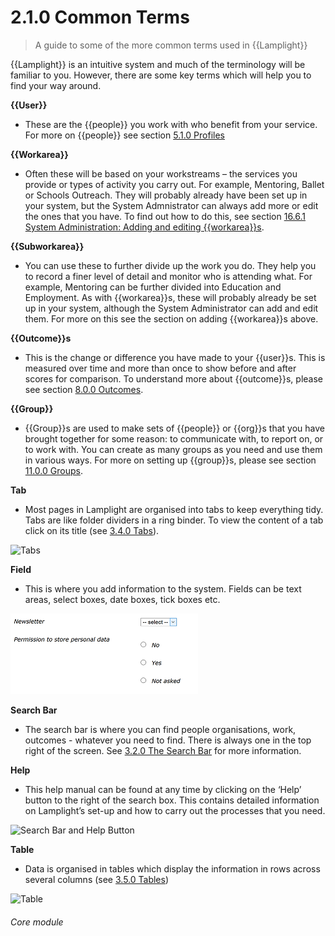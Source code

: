 # 2.1.0 Common Terms

> A guide to some of the more common terms used in {{Lamplight}}


{{Lamplight}} is an intuitive system and much of the terminology will be familiar to you. However, there are some key terms which will help you to find your way around.

**{{User}}**  
- These are the {{people}} you work with who benefit from your service. For more on {{people}} see section [5.1.0 Profiles](/help/index/p/5.1.0)

**{{Workarea}}**  
- Often these will be based on your workstreams – the services you provide or types of activity you carry out. For example, Mentoring, Ballet or Schools Outreach. They will probably already have been set up in your system, but the System Admnistrator can always add more or edit the ones that you have. To find out how to do this, see section [16.6.1 System Administration: Adding and editing {{workarea}}s](/help/index/p/16.6.1).

**{{Subworkarea}}**  
- You can use these to further divide up the work you do. They help you to record a finer level of detail and monitor who is attending what. For example, Mentoring can be further divided into Education and Employment. As with {{workarea}}s, these will probably already be set up in your system, although the System Administrator can add and edit them. For more on this see the section on adding {{workarea}}s above. 

**{{Outcome}}s**  
- This is the change or difference you have made to your {{user}}s. This is measured over time and more than once to show  before and after scores for comparison. To understand more about {{outcome}}s, please see section [8.0.0 Outcomes](/help/index/p/8.0.0).

**{{Group}}**  
- {{Group}}s are used to make sets of {{people}} or {{org}}s that you have brought together for some reason: to communicate with, to report on, or to work with. You can create as many groups as you need and use them in various ways. For more on setting up {{group}}s, please see section [11.0.0 Groups](/help/index/p/11.0.0). 

**Tab**  
- Most pages in Lamplight are organised into tabs to keep everything tidy. Tabs are like folder dividers in a ring binder. To view the content of a tab click on its title (see [3.4.0 Tabs](help/index/p/3.4.0)).

![Tabs](2.1.0a.PNG)

**Field**  
- This is where you add information to the system. Fields can be text areas, select boxes, date boxes, tick boxes etc.

![Fields](2.1.0b.PNG)

**Search Bar**  
- The search bar is where you can find people organisations, work, outcomes - whatever you need to find.
There is always one in the top right of the screen. See [3.2.0 The Search Bar](/help/index/p/3.2.0) for more information. 

**Help**  
- This help manual can be found at any time by clicking on the ‘Help’ button to the right of the search box. This contains detailed information on Lamplight’s set-up and how to carry out the processes that you need. 

![Search Bar and Help Button](2.1.0c.PNG)

**Table**  
- Data is organised in tables which display the information in rows across several columns (see [3.5.0 Tables](help/index/p/3.5.0))

![Table](2.1.0d.png)
 
 
###### Core module
